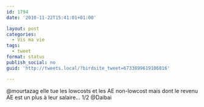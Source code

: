 ```yaml
---
id: 1794
date: '2010-11-22T15:41:01+01:00'

layout: post
categories:
  - Vis ma vie
tags:
  - tweet
format: status
publish_social: no
guid: 'http://tweets.local/?birdsite_tweet=6733899619106816'

---
```


@mourtazag elle tue les lowcosts et les AE non-lowcost mais dont le revenu AE est un plus à leur salaire… 1/2 @Daibai
